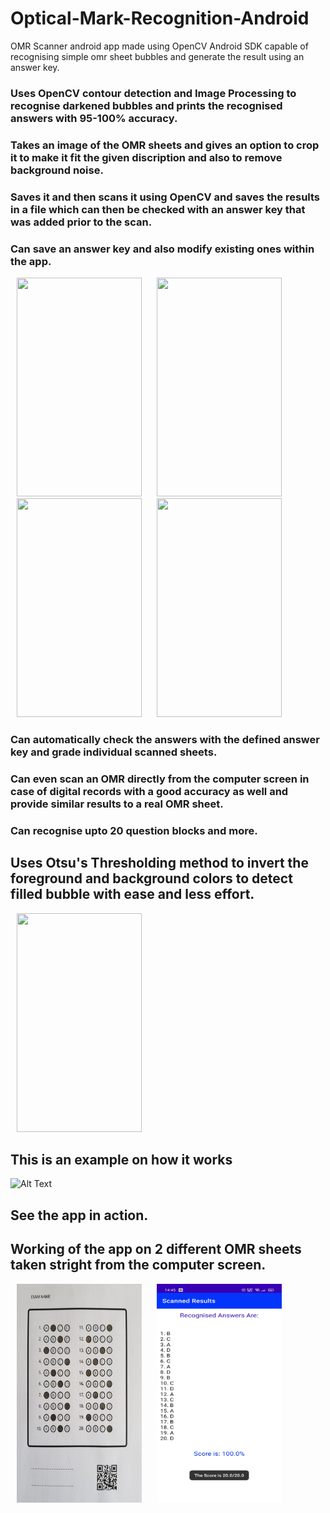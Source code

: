 # Optical-Mark-Recognition-Android

OMR Scanner android app made using OpenCV Android SDK capable of recognising simple omr sheet bubbles and generate the result using an answer key.

### Uses OpenCV contour detection and Image Processing to recognise darkened bubbles and prints the recognised answers with 95-100% accuracy.
### Takes an image of the OMR sheets and gives an option to crop it to make it fit the given discription and also to remove background noise.
### Saves it and then scans it using OpenCV and saves the results in a file which can then be checked with an answer key that was added prior to the scan.
### Can save an answer key and also modify existing ones within the app.



<p> <img hspace="10" src="https://github.com/NaimParvez/OmrScannerApp/assets/116740784/c7967682-bdea-490f-bf2e-961c9585fa5b" width =200 
  height = 350/>
<img hspace="10" src="https://github.com/NaimParvez/OmrScannerApp/assets/116740784/1a720abe-88bb-4810-bb79-bc81634b43a4" width =200 
  height = 350/>
<img hspace="10" src="https://github.com/NaimParvez/OmrScannerApp/assets/116740784/4f01fb9a-b004-4ef0-9864-f7e11d5e45ec" width =200 
  height = 350/>
<img hspace="10" src="(https://github.com/NaimParvez/OmrScannerApp/assets/116740784/ade476d8-1be2-499b-a10d-206e87c01170)" width =200 
  height = 350/>
</p>

### Can automatically check the answers with the defined answer key and grade individual scanned sheets.
### Can even scan an OMR directly from the computer screen in case of digital records with a good accuracy as well and provide similar results to a real OMR sheet.
### Can recognise upto 20 question blocks and more.
##
## Uses Otsu's Thresholding method to invert the foreground and background colors to detect filled bubble with ease and less effort.
<p> <img hspace="10" src="(https://github.com/NaimParvez/OmrScannerApp/assets/116740784/e2efd093-1582-42ef-a307-d666bd527120)" width =200 
  height = 350/></p>
 
## This is an example on how it works
![Alt Text](https://github.com/NaimParvez/OmrScannerApp/assets/116740784/e2efd093-1582-42ef-a307-d666bd527120)

## See the app in action.
## Working of the app on 2 different OMR sheets taken stright from the computer screen.
<p> <img hspace="10" src="https://github.com/KunalFarmah98/Optical-Mark-Recognition-Android/blob/main/app/src/main/res/raw/sheet_1.jpg" width =200 
  height = 350/>
<img hspace="10" src="https://github.com/KunalFarmah98/Optical-Mark-Recognition-Android/blob/main/app/src/main/res/raw/demo_1.jpeg" width =200 
  height = 350/></p>

